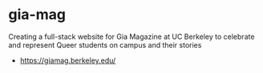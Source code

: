 # gia-mag
Creating a full-stack website for Gia Magazine at UC Berkeley to celebrate and represent Queer students on campus and their stories

- https://giamag.berkeley.edu/
